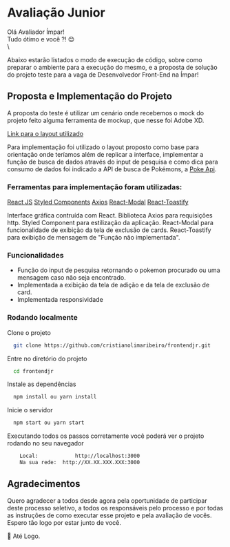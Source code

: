 # Avaliação Junior
Olá Avaliador Ímpar!\
Tudo ótimo e você ?! 😊\
\

Abaixo estarão listados o modo de execução de código, sobre como preparar o ambiente para a execução do mesmo, e a proposta de solução do projeto teste para a vaga de Desenvolvedor Front-End na Ímpar!

## Proposta e Implementação do Projeto 

A proposta do teste é utilizar um cenário onde recebemos o mock do projeto feito alguma ferramenta de mockup, que nesse foi Adobe XD.

[Link para o layout utilizado](https://xd.adobe.com/view/c715f110-fbd4-4323-be0c-0e453c1450db-9246)

Para implementação foi utilizado o layout proposto como base para orientação onde teríamos além de replicar a interface, implementar a função de busca de dados através do input de pesquisa e como dica para consumo de dados foi indicado a API de busca de Pokémons, a [Poke Api](https://pokeapi.co/).

### Ferramentas para implementação foram utilizadas: 

[React JS](https://pt-br.reactjs.org/)
[Styled Components](https://styled-components.com/)
[Axios](https://axios-http.com/docs/intro)
[React-Modal](https://reactcommunity.org/react-modal/)
[React-Toastify](https://fkhadra.github.io/react-toastify/introduction)

Interface gráfica contruída com React.
Biblioteca Axios para requisições http.
Styled Component para estilização da aplicação.
React-Modal para funcionalidade de exibição da tela de exclusão de cards.
React-Toastify para exibição de mensagem de "Função não implementada".

### Funcionalidades

- Função do input de pesquisa retornando o pokemon procurado ou uma mensagem caso não seja encontrado.
- Implementada a exibição da tela de adição e da tela de exclusão de card.
- Implementada responsividade

### Rodando localmente

Clone o projeto

```bash
  git clone https://github.com/cristianolimaribeiro/frontendjr.git
```

Entre no diretório do projeto

```bash
  cd frontendjr
```

Instale as dependências

```bash
  npm install ou yarn install
```

Inicie o servidor

```bash
  npm start ou yarn start
```

Executando todos os passos corretamente você poderá ver o projeto rodando no seu navegador

```bash
    Local:            http://localhost:3000
    Na sua rede:  http://XX.XX.XXX.XXX:3000
```
## Agradecimentos

Quero agradecer a todos desde agora pela oportunidade de participar deste processo seletivo, a todos os responsáveis pelo processo e por todas as instruções de como executar esse projeto e pela avaliação de vocês.
Espero tão logo por estar junto de você. 

:wave: Até Logo.



